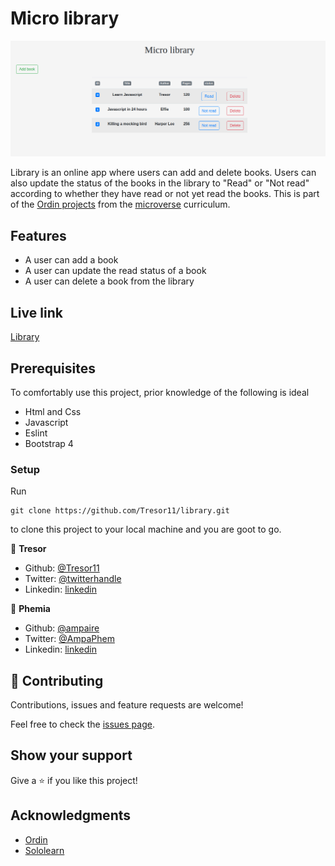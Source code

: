 # Micro library
![screenshot](library.png)

Library is an online app where users can add and delete books. Users can also update the status of the books in the library to "Read" or "Not read" according to whether they have read or not yet read the books. This is part of the [Ordin projects](https://www.theodinproject.com/courses/javascript/lessons/library) from the [microverse](https://www.microverse.org/)  curriculum.

## Features
- A user can add a book
- A user can update the read status of a book
- A user can delete a book from the library

## Live link
[Library](https://raw.githack.com/Tresor11/library/features/index.html)

## Prerequisites
To comfortably use this project, prior knowledge of the following is ideal
- Html and Css
- Javascript
- Eslint
- Bootstrap 4

### Setup
Run 
~~~ 
git clone https://github.com/Tresor11/library.git 
~~~
to clone this project to your local machine and you are goot to go.


👤 **Tresor**

- Github: [@Tresor11](https://github.com/Tresor11)
- Twitter: [@twitterhandle](https://twitter.com/twitterhandle)
- Linkedin: [linkedin](https://linkedin.com/linkedinhandle)

👤 **Phemia**

- Github: [@ampaire](https://github.com/ampaire)
- Twitter: [@AmpaPhem](https://twitter.com/AmpaPhem)
- Linkedin: [linkedin](https://linkedin.com/ampaire-phemia)


## 🤝 Contributing

Contributions, issues and feature requests are welcome!

Feel free to check the [issues page](issues/).

## Show your support

Give a ⭐️ if you like this project!

## Acknowledgments
- [Ordin](https://www.theodinproject.com/courses/javascript/lessons/library)
- [Sololearn](https://www.sololearn.com/Play/JavaScript)



